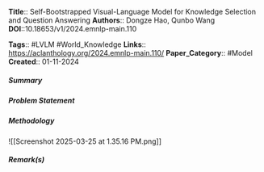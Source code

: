 **Title**:: Self-Bootstrapped Visual-Language Model for Knowledge Selection and Question Answering
**Authors**:: Dongze Hao, Qunbo Wang
**DOI**::10.18653/v1/2024.emnlp-main.110

**Tags**:: #LVLM #World_Knowledge 
**Links**:: https://aclanthology.org/2024.emnlp-main.110/
**Paper_Category**:: #Model 
**Created**:: 01-11-2024
##### Summary

##### Problem Statement

##### Methodology

![[Screenshot 2025-03-25 at 1.35.16 PM.png]]

##### Remark(s)


